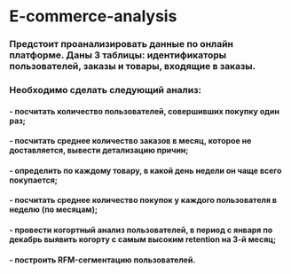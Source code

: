 # E-commerce-analysis
### Предстоит проанализировать данные по онлайн платформе. Даны 3 таблицы: идентификаторы пользователей, заказы и товары, входящие в заказы.  
### Необходимо сделать следующий анализ:
#### - посчитать количество пользователей, совершивших покупку один раз;  
#### - посчитать среднее количество заказов в месяц, которое не доставляется, вывести детализацию  причин;
#### - определить по каждому товару, в какой день недели он чаще всего покупается;
#### - посчитать среднее количество покупок у каждого пользователя в неделю (по месяцам);
#### - провести когортный анализ пользователей, в период с января по декабрь выявить когорту с самым высоким retention на 3-й месяц;
#### - построить RFM-сегментацию пользователей.
